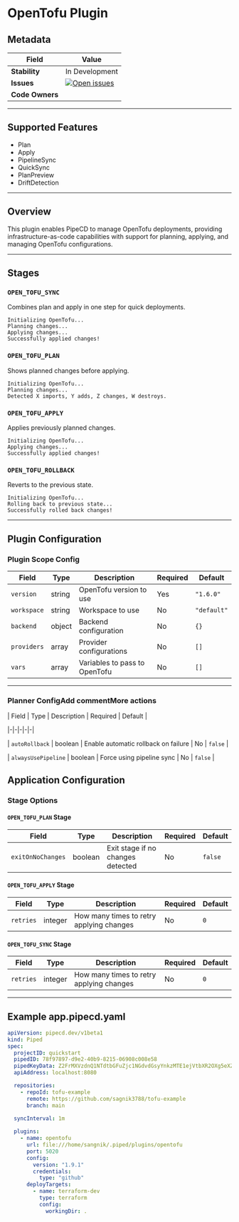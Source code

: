 
# OpenTofu Plugin

## Metadata

| Field         | Value |
|---------------|-------|
| **Stability** | In Development |
| **Issues**    | [![Open issues](https://img.shields.io/github/issues-search/pipe-cd/community-plugins?query=is%3Aissue%20is%3Aopen%20label%3Aplugin%2Fopentofu%20&label=open&color=orange)](https://github.com/pipe-cd/community-plugins/issues?q=is%3Aopen+is%3Aissue+label%3Aplugin%2Fopentofu) |
| **Code Owners** |  |

---

## Supported Features

- Plan  
- Apply  
- PipelineSync  
- QuickSync  
- PlanPreview  
- DriftDetection  

---

## Overview

This plugin enables PipeCD to manage OpenTofu deployments, providing infrastructure-as-code capabilities with support for planning, applying, and managing OpenTofu configurations.

---

## Stages

### `OPEN_TOFU_SYNC`

Combines plan and apply in one step for quick deployments.
```
Initializing OpenTofu...
Planning changes...
Applying changes...
Successfully applied changes!
```

### `OPEN_TOFU_PLAN`

Shows planned changes before applying.
```
Initializing OpenTofu...
Planning changes...
Detected X imports, Y adds, Z changes, W destroys.
```

### `OPEN_TOFU_APPLY`

Applies previously planned changes.
```
Initializing OpenTofu...
Applying changes...
Successfully applied changes!
```

### `OPEN_TOFU_ROLLBACK`

Reverts to the previous state.
```
Initializing OpenTofu...
Rolling back to previous state...
Successfully rolled back changes!
```

---

## Plugin Configuration

### Plugin Scope Config

| Field        | Type   | Description                          | Required | Default     |
|--------------|--------|--------------------------------------|----------|-------------|
| `version`    | string | OpenTofu version to use              | Yes      | `"1.6.0"`   |
| `workspace`  | string | Workspace to use                     | No       | `"default"` |
| `backend`    | object | Backend configuration                | No       | `{}`        |
| `providers`  | array  | Provider configurations              | No       | `[]`        |
| `vars`       | array  | Variables to pass to OpenTofu        | No       | `[]`        |

---
### Planner ConfigAdd commentMore actions





| Field | Type | Description | Required | Default |


|-|-|-|-|-|


| `autoRollback` | boolean | Enable automatic rollback on failure | No | `false` |


| `alwaysUsePipeline` | boolean | Force using pipeline sync | No | `false` |

## Application Configuration

### Stage Options

#### `OPEN_TOFU_PLAN` Stage

| Field             | Type    | Description                        | Required | Default |
|------------------|---------|------------------------------------|----------|---------|
| `exitOnNoChanges`| boolean | Exit stage if no changes detected | No       | `false` |

#### `OPEN_TOFU_APPLY` Stage

| Field     | Type    | Description                      | Required | Default |
|-----------|---------|----------------------------------|----------|---------|
| `retries` | integer | How many times to retry applying changes | No | `0` |

#### `OPEN_TOFU_SYNC` Stage

| Field     | Type    | Description                      | Required | Default |
|-----------|---------|----------------------------------|----------|---------|
| `retries` | integer | How many times to retry applying changes | No | `0` |

---

## Example app.pipecd.yaml

```yaml
apiVersion: pipecd.dev/v1beta1
kind: Piped
spec:
  projectID: quickstart
  pipedID: 78f97897-d9e2-40b9-8215-06908c008e58
  pipedKeyData: Z2FrMXVzdnQ1NTdtbGFuZjc1NGdvdGsyYnkzMTE1ejVtbXR2OXg5eXZpbTVoY3NiNjU=
  apiAddress: localhost:8080

  repositories:
    - repoId: tofu-example
      remote: https://github.com/sagnik3788/tofu-example
      branch: main

  syncInterval: 1m
  
  plugins:
    - name: opentofu
      url: file:///home/sangnik/.piped/plugins/opentofu
      port: 5020
      config:
        version: "1.9.1"
        credentials:
          type: "github"
      deployTargets:
        - name: terraform-dev
          type: terraform
          config:
            workingDir: .
```

